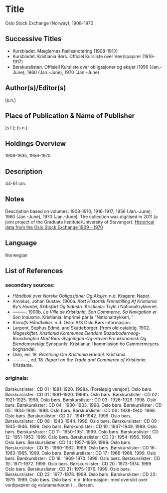 # Title
Oslo Stock Exchange (Norway), 1908-1970

## Successive Titles
* Kursbladet. Mæglernes Fællesnotering (1908-1910)
* Kursbladet. Kristiania Børs. Officiel Kursliste over Værdipapirer (1916-1917)  
* Børskurslisten. Offisiell Kursliste over obligasjoner og aksjer (1956 (Jan.-June); 1960 (Jan.-June), 1970 (Jan.-June)

## Author(s)/Editor(s)
[s.n.]

## Place of Publication & Name of Publisher
[s.l.]; [s.n.]

## Holdings Overview
1908-1935, 1956-1970.

## Description
44-61 cm.

## Notes
Description based on volumes: 1908-1910; 1916-1917; 1956 (Jan.-June); 1960 (Jan.-June), 1970 (Jan.-June). The collection was digitised in 2011 (a joint project of the Graduate Institute/University of Stavanger): [Historical data from the Oslo Stock Exchange 1909 - 1970](http://www1.uis.no/prosjekt/borskurs/) 

## Language
Norwegian

## List of References
### secondary sources:
* *Håndbok over Norske Obligasjoner Og Aksjer*. n.d. Kragerø: Naper.
* Amnéus, Johan Gustav. 1900a. *Kort Historisk Fremstilling Af Kristiania By’s Handel, Skibsfart Og Industri*. Kristiania: Trykt i Nationaltrykkeriet.
* ———. 1900b. *La Ville de Kristiania, Son Commerce, Sa Navigation et Son Industrie*. Kristiania: Imprimé par la “Nationaltrykkeri,.”
* *Kierulfs Håndbøke*r. n.d. Oslo: A/S Oslo Børs informasjon.
* Larpent, Sophus Edmé, and Skatteborger. [from old catalo]g. 1902. *Mageskiftet. Kristiania Kommunes Eiendom Bazarboderneog-Brandvagten Mod Børs-Bygningen-Og-Haven Fra økonomisk Og Eiendomsretligt Synspunkt*. Kristiania: I kommission ho Cammermeyers boghandel.
* Oslo, ed. 18. *Beretning Om Kristiania Handel*. Kristiania.
* ———. , ed. 18. *Report on the Trade and Commerce of Kristiania*. Kristiania.

### originals:
Børskurslister : CD 01 : 1881-1920. 1998a. [Foreløpig versjon]. Oslo børs.
Børskurslister : CD 01 : 1881-1920. 1998b. Oslo børs.
Børskurslister : CD 02 : 1921-1925. 1998. Oslo børs.
Børskurslister : CD 03 : 1926-1929. 1998. Oslo børs.
Børskurslister : CD 04 : 1930-1933. 1998. Oslo børs.
Børskurslister : CD 05 : 1934-1936. 1998. Oslo børs.
Børskurslister : CD 06 : 1938-1940. 1998. Oslo børs.
Børskurslister : CD 07 : 1941-1942. 1999. Oslo børs.
Børskurslister : CD 08 : 1943-1944. 1999. Oslo børs.
Børskurslister : CD 09 : 1945-1946. 1999. Oslo børs.
Børskurslister : CD 10 : 1947-1949. 1999. Oslo børs.
Børskurslister : CD 11 : 1950-1951. 1999. Oslo børs.
Børskurslister : CD 12 : 1951-1953. 1999. Oslo børs.
Børskurslister : CD 13 : 1954-1956. 1999. Oslo børs.
Børskurslister : CD 14 : 1957-1959. 1999. Oslo børs.
Børskurslister : CD 15 : 1960-1962. 1999. Oslo børs.
Børskurslister : CD 16 : 1963-1965. 1999. Oslo børs.
Børskurslister : CD 17 : 1966-1968. 1999. Oslo børs.
Børskurslister : CD 18 : 1969-1970. 1999. Oslo børs.
Børskurslister : CD 19 : 1971-1972. 1999. Oslo børs.
Børskurslister : CD 20 : 1973-1974. 1999. Oslo børs.
Børskurslister : CD 21 : 1975-1976. 1999. Oslo børs.
Børskurslister : CD 22 : 1977-1978. 1999. Oslo børs.
Børskurslister : CD 23 : 1979. 1999. Oslo børs.
Oslo børs. n.d. Informasjon : med oversikt over verdipapirer og valutamarkedet i ... Børsen.

